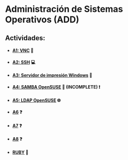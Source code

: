 # Administración de Sistemas Operativos (ADD)

## Actividades:
* #### [A1: VNC](a1/README.md) :eyes:

* #### [A2: SSH](a2/README.md) :computer:

* #### [A3: Servidor de impresión Windows](a3/README.md)  :card_index:

* #### [A4: SAMBA OpenSUSE](a4/README.md) :satellite: (INCOMPLETE) :exclamation:

* #### [A5: LDAP OpenSUSE](a5/README.md) :globe_with_meridians:

* #### [A6](a6/README.md) :question:

* #### [A7](a7/README.md) :question:

* #### [A8](a8/README.md) :question:

* #### [RUBY](ruby/) :gem:
